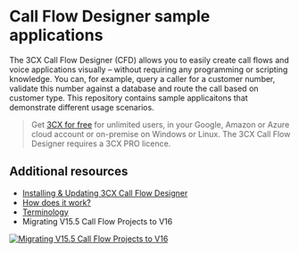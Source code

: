 # Call Flow Designer sample applications
The 3CX Call Flow Designer (CFD) allows you to easily create call flows and voice applications visually – without requiring any programming or scripting knowledge. You can, for example, query a caller for a customer number, validate this number against a database and route the call based on customer type. This repository contains sample applicaitons that demonstrate different usage scenarios.
> Get [3CX for free](https://www.3cx.com/phone-system/download-phone-system/?src=wordpress) for unlimited users, in your Google, Amazon or Azure cloud account or on-premise on Windows or Linux. 
The 3CX Call Flow Designer requires a 3CX PRO licence.

## Additional resources
* [Installing & Updating 3CX Call Flow Designer](https://www.3cx.com/docs/manual/cfd-installation/#h.kql7rxbqfopm)
* [How does it work?](https://www.3cx.com/docs/manual/cfd-installation/#h.kf48zybcuj57)
* [Terminology](https://www.3cx.com/docs/manual/cfd-installation/#h.1qq7k8c0b7ca)
* Migrating V15.5 Call Flow Projects to V16

[![Migrating V15.5 Call Flow Projects to V16](http://img.youtube.com/vi/sWmIJ_pxdYo/0.jpg)](https://www.youtube.com/watch?v=sWmIJ_pxdYo)

